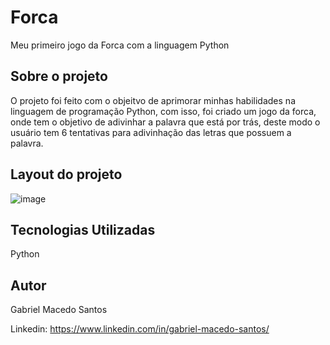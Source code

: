 <h1>Forca</h1>
Meu primeiro jogo da Forca com a linguagem Python

## Sobre o projeto
O projeto foi feito com o objeitvo de aprimorar minhas habilidades na linguagem de programação Python, com isso, foi criado um jogo da forca, onde tem o objetivo de adivinhar a palavra que está por trás, deste modo o usuário tem 6 tentativas para adivinhação das letras que possuem a palavra. 

## Layout do projeto
![image](https://github.com/MGabrielSantos/Forca/assets/84541578/bab2bc71-2b16-4c29-8aa7-2beb10ddcf1b)

## Tecnologias Utilizadas
Python

## Autor
Gabriel Macedo Santos

Linkedin: https://www.linkedin.com/in/gabriel-macedo-santos/
